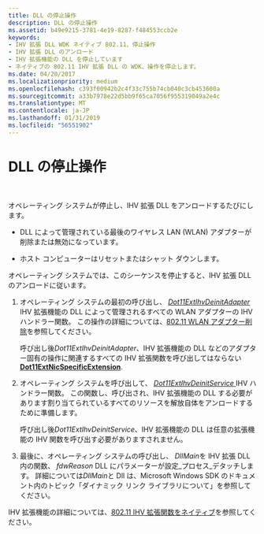 ```yaml
---
title: DLL の停止操作
description: DLL の停止操作
ms.assetid: b49e9215-3781-4e19-8287-f484553ccb2e
keywords:
- IHV 拡張 DLL WDK ネイティブ 802.11、停止操作
- IHV 拡張 DLL のアンロード
- IHV 拡張機能の DLL を停止しています
- ネイティブの 802.11 IHV 拡張 DLL の WDK、操作を停止します。
ms.date: 04/20/2017
ms.localizationpriority: medium
ms.openlocfilehash: c393f00942b2c4f33c755b74cb040c3cb453600a
ms.sourcegitcommit: a33b7978e22d5bb9f65ca7056f955319049a2e4c
ms.translationtype: MT
ms.contentlocale: ja-JP
ms.lasthandoff: 01/31/2019
ms.locfileid: "56551902"
---
```

# <a name="dll-stop-operations"></a>DLL の停止操作




 

オペレーティング システムが停止し、IHV 拡張 DLL をアンロードするたびにします。

-   DLL によって管理されている最後のワイヤレス LAN (WLAN) アダプターが削除または無効になっています。

-   ホスト コンピューターはリセットまたはシャット ダウンします。

オペレーティング システムでは、このシーケンスを停止すると、IHV 拡張 DLL のアンロードに従います。

1.  オペレーティング システムの最初の呼び出し、 [ *Dot11ExtIhvDeinitAdapter* ](https://msdn.microsoft.com/library/windows/hardware/ff547452) IHV 拡張機能の DLL によって管理されるすべての WLAN アダプターの IHV ハンドラー関数。 この操作の詳細については、[802.11 WLAN アダプター削除](802-11-wlan-adapter-removal.md)を参照してください。

    呼び出し後*Dot11ExtIhvDeinitAdapter*、IHV 拡張機能の DLL などのアダプター固有の操作に関連するすべての IHV 拡張関数を呼び出してはならない[ **Dot11ExtNicSpecificExtension**](https://msdn.microsoft.com/library/windows/hardware/ff547526).

2.  オペレーティング システムを呼び出して、 [ *Dot11ExtIhvDeinitService* ](https://msdn.microsoft.com/library/windows/hardware/ff547457) IHV ハンドラー関数。 この関数し、呼び出され、IHV 拡張機能の DLL する必要があります割り当てられているすべてのリソースを解放自体をアンロードするために準備します。

    呼び出し後*Dot11ExtIhvDeinitService*、IHV 拡張機能の DLL は任意の拡張機能の IHV 関数を呼び出す必要がありますされません。

3.  最後に、オペレーティング システムの呼び出し、 *DllMain*を IHV 拡張 DLL 内の関数、 *fdwReason* DLL にパラメーターが設定\_プロセス\_デタッチします。 詳細については*DllMain*と Dll は、Microsoft Windows SDK のドキュメント内のトピック「ダイナミック リンク ライブラリについて」を参照してください。

IHV 拡張機能の詳細については、[802.11 IHV 拡張関数をネイティブ](https://msdn.microsoft.com/library/windows/hardware/ff560609)を参照してください。

 

 






